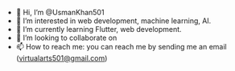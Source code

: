 - 👋 Hi, I’m @UsmanKhan501
- 👀 I’m interested in web development, machine learning, AI.
- 🌱 I’m currently learning Flutter, web development.
- 💞️ I’m looking to collaborate on 
- 📫 How to reach me: you can reach me by sending me an email (virtualarts501@gmail.com)

<!---
UsmanKhan501/UsmanKhan501 is a ✨ special ✨ repository because its `README.md` (this file) appears on your GitHub profile.
You can click the Preview link to take a look at your changes.
--->
